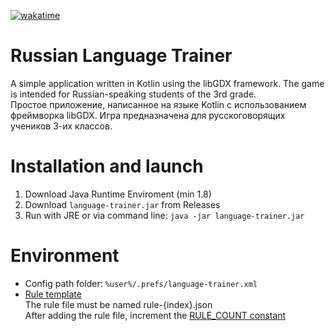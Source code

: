 [![wakatime](https://wakatime.com/badge/user/7bd5c752-a5ea-4366-aa1b-b104cdd271eb/project/5af4704c-fdb9-4d46-84ed-e41bceb9085e.svg)](https://wakatime.com/badge/user/7bd5c752-a5ea-4366-aa1b-b104cdd271eb/project/5af4704c-fdb9-4d46-84ed-e41bceb9085e)
# Russian Language Trainer
A simple application written in Kotlin using the libGDX framework. The game is intended for Russian-speaking students of the 3rd grade.<br>
Простое приложение, написанное на языке Kotlin с использованием фреймворка libGDX. Игра предназначена для русскоговорящих учеников 3-их классов.

# Installation and launch
1. Download Java Runtime Enviroment (min 1.8)
2. Download ```language-trainer.jar``` from Releases
3. Run with JRE or via command line: ```java -jar language-trainer.jar```

# Environment
- Config path folder: ```%user%/.prefs/language-trainer.xml```
- [Rule template](assets/rules/rule-0.json)<br>
  The rule file must be named rule-{index}.json<br>
  After adding the rule file, increment the [RULE_COUNT constant](core/src/ru/wyvern/trainer/screens/RuleChoiceScreen.kt)
